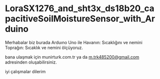 # LoraSX1276_and_sht3x_ds18b20_capacitiveSoilMoistureSensor_with_Arduino


Merhabalar biz burada 
Arduıno Uno ile 
Havanın: 
Sıcaklığını ve nemini
Toprağın:
Sıcaklık ve nemini 
ölçüyoruz.

bana ulaşmak için 
munirturk.com.tr ya da m.trk485200@gmail.com adresinden oluşabilirsiniz.


iyi çalışmalar dilerim 
